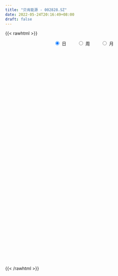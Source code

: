 ```yaml
---
title: "贝肯能源 - 002828.SZ"
date: 2022-05-24T20:16:49+08:00
draft: false
---
```

{{< rawhtml >}}
    <div style="text-align: center">
        <label style="padding: 1rem;"><input style="margin-right: .5rem" type="radio" name="period" value="D" checked onclick="period_change(this)">日</label>
        <label style="padding: 1rem;"><input style="margin-right: .5rem" type="radio" name="period" value="W" onclick="period_change(this)">周</label>
        <label style="padding: 1rem;"><input style="margin-right: .5rem" type="radio" name="period" value="M" onclick="period_change(this)">月</label>
    </div>
    <div id="chart" style="height: 700px;"></div> 
    <script type="text/javascript">
        const D_v = [77208.5,44620.0,47900.0,127773.5,82280.08,67339.69,41289.1,40000.1,39038.91,42446.42,37876.0,29787.5,33738.6,62682.6,96816.5,66679.4,43406.7,30609.0,28952.7,80840.0,47499.5,103238.82,70959.5,110080.4,65746.5,61891.99,98630.44,158307.27,76163.97,51883.1,55249.89,48270.1,43241.8,35216.8,33583.72,68437.0,50685.52,49158.12,47058.03,39400.5,28845.36,40152.63,37374.5,33348.2,34259.2,26414.7,27992.6,43302.3,26550.0,26022.2,28992.4,43720.17,27854.23,27481.0,20314.65,17661.25,25189.13,23639.0,40375.93,22518.2,21324.3,19730.7,21936.5,18767.75,19905.3,27001.3,31462.1,29744.1,28948.9,28054.8,21111.2,48882.4,43300.3,50155.9,49647.5,40847.5,65661.29,58058.5,52936.7,43885.4,61311.38,73715.5,77564.7,61061.2,180995.04,125185.42,77166.5,220353.15,165672.67,152051.1,111872.76,108019.74,108242.09,118885.58,120894.1,175854.61,164281.17,135552.9,238432.56,137985.19,149977.02,154565.78,67541.7,87347.4,149169.3,233758.37,144320.8,115379.4,94237.82,115742.5,81585.1,79804.14,139723.5,77278.5,69372.7,87635.29,43284.95,51569.8,61080.28,48746.5,52843.4,49779.72,44003.7,49268.8,48509.6,49131.7,55556.14,44434.67,41293.7,34845.8,40472.07,50644.0,32993.87,23366.4,35384.8,32153.72,40126.7,28276.07,31593.52,47115.0,31159.58,35272.58,36380.71,28952.0,30387.77,36127.73,37047.93,56232.68,63366.26,56028.3,62555.82,120670.05,92396.44,95718.69,57309.1,45052.51,41420.51,173898.88,84757.27,84666.1,55885.55,82371.98,90741.1,66985.3,48815.52,63942.7,52576.5,68948.43,64020.81,50598.1,46914.7,58554.55,35988.16,20827.0,45176.5,31687.5,35764.1,31872.4,19198.1,273612.93,506762.29,545074.65,453703.84,464231.22,379939.46,302297.61,365767.67,229821.16,259159.89,375461.92,241726.87,486235.85,650350.15,505821.27,416280.75,422495.15,656263.25,413185.17,325787.3,392992.57,265808.78,261905.31,218249.12,180627.82,209843.9,168520.42,206205.6,213089.86,163851.4,274846.48,168094.96,141817.12,136718.73,102518.13,86282.1,87534.87,82182.27,73003.13,103626.25,105002.4,67168.0,61864.9,80049.03,109588.45,67789.5,123121.03,57114.45,89687.26,65549.1,75694.7,68796.4,92882.0,82050.1,77780.1,59201.4,70536.4,66124.91,93721.02,98070.62,81295.4,81721.73,66083.2,186477.0,102091.23,114336.57,262321.27,109009.12,88989.7,80758.7,75792.5]
const D_histogram = [0.0,-0.0006381766,0.0015366784,0.0224603093,0.0343441898,0.0183160365,0.0096700422,-0.0002548547,-0.0060251548,-0.0107705977,-0.0190420769,-0.023341303,-0.0286757583,-0.0140328229,0.0022553039,0.0073113975,-0.0012977184,-0.0059688862,-0.0117232642,0.0011894601,0.0016697536,0.0127081441,0.0069417153,0.0156517785,0.0132873164,-0.0022554912,0.0064471599,0.030507288,0.0356122387,0.0335547965,0.0340147523,0.0251785045,0.0071178674,-0.0075614141,-0.0262970885,-0.0256264731,-0.0197380072,-0.0134529322,-0.0039378544,-0.0133097469,-0.0122999951,-0.0092753648,-0.0070397934,-0.0117817023,-0.0174306461,-0.0258649533,-0.0355439806,-0.0454147717,-0.0503175677,-0.0479057641,-0.0498610279,-0.0664626996,-0.0784591542,-0.0976104526,-0.0983218461,-0.0929576663,-0.0742821153,-0.05828378,-0.0293530512,-0.0161024259,0.0007021813,0.0156609466,0.0324719761,0.0431069304,0.0492150892,0.0456718028,0.0470098302,0.0320847848,0.0344790471,0.0251884376,0.0160235395,0.0316320653,0.0452851801,0.0600846314,0.0676698844,0.0752869661,0.084267633,0.0889728878,0.0790617732,0.0769213533,0.0706538664,0.0772833707,0.0806237824,0.0821819633,0.1008612074,0.0914101006,0.0818453045,0.0718859339,0.074162852,0.0633991943,0.0570070617,0.0548364251,0.032964363,-0.0014610868,-0.040032258,-0.0101656039,-0.0219088996,-0.0163091332,0.0196880271,0.0223898269,0.0270044352,-0.021092337,-0.0613675969,-0.0868311999,-0.0453188492,-0.0085724881,0.0092399904,0.0180593187,-0.0098940486,-0.0058010793,-0.0175613172,-0.0481741708,-0.1220740889,-0.1666228287,-0.1843161432,-0.1997838067,-0.1985504011,-0.1890139161,-0.1832768121,-0.1657642241,-0.1452402791,-0.1210210346,-0.0954794293,-0.0689539568,-0.0392161047,-0.0178687941,0.0099046856,0.0178912749,0.031523499,0.0408878826,0.0514604145,0.0576514358,0.0561730317,0.0504752276,0.0384873707,0.0352230894,0.0470900643,0.0479281275,0.0487202549,0.0461401395,0.039561929,0.0383905806,0.0405820528,0.0402066639,0.0387886323,0.0424466106,0.0407013356,0.0502461924,0.0598708403,0.0644372656,0.0775724059,0.084363879,0.0866309617,0.0646861215,0.0592011478,0.0520601432,0.0422223285,0.0457917492,0.0389659594,0.04503896,0.0447357768,0.0524754129,0.0513290961,0.0426418089,0.0283098467,0.0251665791,0.0195709343,-0.010287445,-0.0110067288,-0.0221173482,-0.0193247327,-0.047487139,-0.0602818155,-0.0715706569,-0.106687832,-0.1150891299,-0.1290170712,-0.1185814051,-0.0548612873,0.0441466317,0.1657250727,0.183656481,0.1978066632,0.2032888159,0.194929176,0.1198136377,0.0952279495,0.041482037,0.0200452124,0.0301479911,0.0090049099,0.0542428531,0.1028541666,0.0895321751,0.0327804737,0.0550927914,0.1320474549,0.0927733784,0.0507816424,0.0391663667,-0.0218129853,-0.0619850049,-0.12132977,-0.1918568615,-0.2805746305,-0.3103097282,-0.2995332555,-0.275372495,-0.2472906993,-0.1851127349,-0.158646529,-0.1472932799,-0.1214212719,-0.1073121727,-0.1010708731,-0.0992195993,-0.0916945178,-0.08845681,-0.0572419813,-0.0610516332,-0.0622243815,-0.0711137199,-0.0548554658,-0.0331350952,-0.0205414516,-0.0398086905,-0.0453979523,-0.0273395909,-0.0259761728,-0.0497671519,-0.0515877598,-0.0936697606,-0.1343166099,-0.140356369,-0.1464047421,-0.1154316942,-0.0785693189,-0.053170648,-0.017660336,0.0038593765,0.0218549234,0.0800444349,0.1002053129,0.1073706817,0.1555481547,0.1716679609,0.1702874095,0.1620894608,0.1560605813,0.1232718104]
const D_fast = [0.0,-0.0007977208,0.0017613039,0.0283000121,0.04876994,0.0373207959,0.0310923121,0.0211037016,0.0138271127,0.0063890204,-0.0066429781,-0.0167775298,-0.0292809247,-0.0181461951,-0.0012942423,0.0055897007,-0.0033438449,-0.0095072342,-0.0181924283,-0.004982339,-0.004084607,0.0101308195,0.0060998196,0.0187228274,0.0196801944,0.003573514,0.013887955,0.0455749051,0.0595829155,0.0659141725,0.0748778163,0.0723361946,0.0560550244,0.0394853893,0.0141754429,0.0084394399,0.0093934041,0.0123152461,0.0208458602,0.008146531,0.0060812841,0.0067870731,0.0072626962,-0.0004246383,-0.0104312436,-0.0253317891,-0.0438968115,-0.0651212956,-0.0826034835,-0.0921681209,-0.1065886417,-0.1398059883,-0.1714172315,-0.214971143,-0.240262998,-0.2581382349,-0.2580332126,-0.2566058224,-0.2350133563,-0.2257883375,-0.208808185,-0.1899341831,-0.1650051595,-0.1435934726,-0.1251815416,-0.1173068772,-0.1042163922,-0.1111202414,-0.1001062174,-0.1030997175,-0.1082587307,-0.0847421886,-0.0597677788,-0.0299471697,-0.0054444455,0.0209943777,0.0510419528,0.0779904296,0.0878447583,0.1049346767,0.1163306564,0.1422810034,0.1657773606,0.1878810325,0.2317755784,0.2451769967,0.2560735267,0.2640856397,0.2849032707,0.2899894116,0.2978490444,0.309387514,0.2957565428,0.2609658212,0.2123865856,0.2397118387,0.2224913181,0.2240138012,0.2649329682,0.2732322248,0.2845979418,0.2312280854,0.1756109263,0.1284395233,0.1586221617,0.1932254008,0.2133478769,0.2266820349,0.1962551554,0.1988978549,0.1827472877,0.1400908914,0.0356724511,-0.0505319959,-0.1143043462,-0.1797179614,-0.2281221561,-0.2658391501,-0.3059212492,-0.3298497171,-0.3456358419,-0.351671856,-0.350000108,-0.3407131248,-0.3207792989,-0.3038991868,-0.2736495357,-0.2611901277,-0.2396770288,-0.2200906746,-0.196653039,-0.1760491588,-0.163484305,-0.1565633021,-0.1589293164,-0.1533878253,-0.1297483343,-0.1169282393,-0.1039560482,-0.0950011286,-0.0916888569,-0.0832625601,-0.0709255748,-0.0612492977,-0.0529701712,-0.0387005402,-0.0302704813,-0.0081640764,0.0164282816,0.0371040232,0.069632265,0.0975147078,0.121439531,0.1156662212,0.1249815343,0.1308555656,0.131573333,0.1465906911,0.1495063911,0.1668391317,0.1777198927,0.198578382,0.2102643393,0.2122375042,0.2049830038,0.2081313809,0.2074284697,0.1749982291,0.1715272631,0.1548873066,0.152848739,0.1128145479,0.0849494176,0.0557679119,-0.0060212212,-0.0431948016,-0.0893770107,-0.1085866958,-0.0585818998,0.0514626771,0.2144723863,0.2783179148,0.3419197628,0.3982241194,0.4385967735,0.3934346447,0.3926559438,0.3492805406,0.3328550192,0.3504947956,0.3316029418,0.3904015984,0.4647264535,0.4737875058,0.4252309228,0.4613164384,0.5712829655,0.5552022336,0.5259059083,0.5240822242,0.4576496259,0.4019813551,0.3123041474,0.1938128406,0.034951414,-0.0723611158,-0.136467957,-0.1811503202,-0.2148911994,-0.1989914187,-0.212186845,-0.2376569159,-0.2421402259,-0.2548591699,-0.2738855885,-0.2968392146,-0.3122377625,-0.3311142571,-0.3142099238,-0.333282484,-0.3500113277,-0.3766790961,-0.3741347084,-0.3606981117,-0.3532398309,-0.3824592425,-0.3993979924,-0.3881745287,-0.3933051537,-0.4295379209,-0.4442554687,-0.5097549096,-0.5839809114,-0.6251097628,-0.6677593214,-0.665644197,-0.6484241515,-0.6363181425,-0.6052229145,-0.5827383579,-0.5592790802,-0.48107846,-0.4358662537,-0.4018582145,-0.3147937028,-0.2557569064,-0.2145656054,-0.1822411889,-0.1492549231,-0.1512257414]
const D_slow = [0.0,-0.0001595442,0.0002246254,0.0058397028,0.0144257502,0.0190047594,0.0214222699,0.0213585562,0.0198522675,0.0171596181,0.0123990989,0.0065637731,-0.0006051664,-0.0041133722,-0.0035495462,-0.0017216968,-0.0020461264,-0.003538348,-0.006469164,-0.006171799,-0.0057543606,-0.0025773246,-0.0008418958,0.0030710489,0.006392878,0.0058290052,0.0074407951,0.0150676171,0.0239706768,0.0323593759,0.040863064,0.0471576901,0.048937157,0.0470468035,0.0404725313,0.0340659131,0.0291314113,0.0257681782,0.0247837146,0.0214562779,0.0183812791,0.0160624379,0.0143024896,0.011357064,0.0069994025,0.0005331642,-0.008352831,-0.0197065239,-0.0322859158,-0.0442623568,-0.0567276138,-0.0733432887,-0.0929580773,-0.1173606904,-0.1419411519,-0.1651805685,-0.1837510973,-0.1983220424,-0.2056603051,-0.2096859116,-0.2095103663,-0.2055951296,-0.1974771356,-0.186700403,-0.1743966307,-0.16297868,-0.1512262225,-0.1432050263,-0.1345852645,-0.1282881551,-0.1242822702,-0.1163742539,-0.1050529589,-0.090031801,-0.0731143299,-0.0542925884,-0.0332256802,-0.0109824582,0.0087829851,0.0280133234,0.04567679,0.0649976327,0.0851535783,0.1056990691,0.130914371,0.1537668961,0.1742282222,0.1921997057,0.2107404187,0.2265902173,0.2408419827,0.254551089,0.2627921797,0.262426908,0.2524188436,0.2498774426,0.2444002177,0.2403229344,0.2452449412,0.2508423979,0.2575935067,0.2523204224,0.2369785232,0.2152707232,0.2039410109,0.2017978889,0.2041078865,0.2086227162,0.206149204,0.2046989342,0.2003086049,0.1882650622,0.15774654,0.1160908328,0.070011797,0.0200658453,-0.0295717549,-0.076825234,-0.122644437,-0.164085493,-0.2003955628,-0.2306508214,-0.2545206788,-0.271759168,-0.2815631941,-0.2860303927,-0.2835542213,-0.2790814026,-0.2712005278,-0.2609785572,-0.2481134535,-0.2337005946,-0.2196573367,-0.2070385298,-0.1974166871,-0.1886109147,-0.1768383987,-0.1648563668,-0.1526763031,-0.1411412682,-0.1312507859,-0.1216531408,-0.1115076276,-0.1014559616,-0.0917588035,-0.0811471509,-0.070971817,-0.0584102689,-0.0434425588,-0.0273332424,-0.0079401409,0.0131508288,0.0348085693,0.0509800997,0.0657803866,0.0787954224,0.0893510045,0.1007989418,0.1105404317,0.1218001717,0.1329841159,0.1461029691,0.1589352431,0.1695956954,0.176673157,0.1829648018,0.1878575354,0.1852856741,0.1825339919,0.1770046549,0.1721734717,0.1603016869,0.1452312331,0.1273385688,0.1006666108,0.0718943284,0.0396400605,0.0099947093,-0.0037206125,0.0073160454,0.0487473136,0.0946614338,0.1441130996,0.1949353036,0.2436675976,0.273621007,0.2974279944,0.3077985036,0.3128098067,0.3203468045,0.322598032,0.3361587452,0.3618722869,0.3842553307,0.3924504491,0.4062236469,0.4392355107,0.4624288553,0.4751242659,0.4849158575,0.4794626112,0.46396636,0.4336339175,0.3856697021,0.3155260445,0.2379486124,0.1630652985,0.0942221748,0.0323995,-0.0138786838,-0.053540316,-0.090363636,-0.120718954,-0.1475469972,-0.1728147154,-0.1976196153,-0.2205432447,-0.2426574472,-0.2569679425,-0.2722308508,-0.2877869462,-0.3055653762,-0.3192792426,-0.3275630164,-0.3326983793,-0.342650552,-0.35400004,-0.3608349378,-0.367328981,-0.3797707689,-0.3926677089,-0.416085149,-0.4496643015,-0.4847533938,-0.5213545793,-0.5502125028,-0.5698548326,-0.5831474945,-0.5875625785,-0.5865977344,-0.5811340036,-0.5611228949,-0.5360715666,-0.5092288962,-0.4703418575,-0.4274248673,-0.3848530149,-0.3443306497,-0.3053155044,-0.2744975518]
const D_data = [['2021-05-13', 8.4117, 8.3323, 8.3223, 8.7394],['2021-05-14', 8.2727, 8.3223, 8.2528, 8.4217],['2021-05-17', 8.4018, 8.3621, 8.3223, 8.5508],['2021-05-18', 8.3621, 8.6699, 8.3621, 8.8388],['2021-05-19', 8.521, 8.6699, 8.4912, 8.6898],['2021-05-20', 8.5508, 8.3323, 8.2925, 8.5607],['2021-05-21', 8.3422, 8.372, 8.2727, 8.4316],['2021-05-24', 8.4316, 8.3124, 8.2528, 8.5706],['2021-05-25', 8.4514, 8.3223, 8.2925, 8.4912],['2021-05-26', 8.2727, 8.3025, 8.1932, 8.372],['2021-05-27', 8.2429, 8.2131, 8.2032, 8.3025],['2021-05-28', 8.2925, 8.2131, 8.2131, 8.3124],['2021-05-31', 8.1734, 8.1535, 8.0343, 8.1833],['2021-06-01', 8.1436, 8.4117, 8.1138, 8.4316],['2021-06-02', 8.511, 8.511, 8.2528, 8.5706],['2021-06-03', 8.6004, 8.4316, 8.3819, 8.6103],['2021-06-04', 8.3223, 8.2528, 8.2032, 8.3621],['2021-06-07', 8.3124, 8.2628, 8.223, 8.4117],['2021-06-08', 8.233, 8.2131, 8.1734, 8.2628],['2021-06-09', 8.3323, 8.4614, 8.2628, 8.6203],['2021-06-10', 8.3621, 8.3422, 8.3223, 8.4117],['2021-06-11', 8.3919, 8.511, 8.3124, 8.6898],['2021-06-15', 8.5607, 8.3223, 8.2925, 8.7295],['2021-06-16', 8.4614, 8.521, 8.4514, 8.6898],['2021-06-17', 8.3919, 8.4117, 8.3025, 8.5309],['2021-06-18', 8.2925, 8.2032, 8.0542, 8.2925],['2021-06-21', 8.223, 8.4912, 8.223, 8.7097],['2021-06-22', 8.6898, 8.7891, 8.6401, 8.9977],['2021-06-23', 8.7295, 8.66, 8.6103, 8.8288],['2021-06-24', 8.6699, 8.6103, 8.5408, 8.7494],['2021-06-25', 8.6302, 8.6699, 8.5905, 8.7792],['2021-06-28', 8.7692, 8.5607, 8.521, 8.799],['2021-06-29', 8.4812, 8.3919, 8.372, 8.5309],['2021-06-30', 8.4415, 8.3521, 8.3025, 8.4812],['2021-07-01', 8.3124, 8.2032, 8.1833, 8.3919],['2021-07-02', 8.3323, 8.3819, 8.3323, 8.6004],['2021-07-05', 8.1932, 8.4514, 8.1535, 8.4514],['2021-07-06', 8.48, 8.48, 8.38, 8.6],['2021-07-07', 8.38, 8.56, 8.25, 8.57],['2021-07-08', 8.48, 8.32, 8.31, 8.5],['2021-07-09', 8.31, 8.42, 8.26, 8.45],['2021-07-12', 8.48, 8.45, 8.33, 8.56],['2021-07-13', 8.4, 8.45, 8.33, 8.49],['2021-07-14', 8.48, 8.35, 8.33, 8.52],['2021-07-15', 8.3, 8.3, 8.2, 8.32],['2021-07-16', 8.3, 8.21, 8.2, 8.31],['2021-07-19', 8.23, 8.12, 8.08, 8.24],['2021-07-20', 8.0, 8.03, 7.86, 8.06],['2021-07-21', 8.04, 8.01, 7.96, 8.09],['2021-07-22', 8.1, 8.05, 8.02, 8.15],['2021-07-23', 8.08, 7.95, 7.93, 8.09],['2021-07-26', 7.92, 7.66, 7.64, 7.92],['2021-07-27', 7.75, 7.57, 7.54, 7.77],['2021-07-28', 7.57, 7.31, 7.21, 7.64],['2021-07-29', 7.37, 7.39, 7.33, 7.41],['2021-07-30', 7.45, 7.38, 7.3, 7.45],['2021-08-02', 7.35, 7.52, 7.22, 7.54],['2021-08-03', 7.5, 7.5, 7.46, 7.56],['2021-08-04', 7.46, 7.72, 7.46, 7.78],['2021-08-05', 7.68, 7.59, 7.56, 7.7],['2021-08-06', 7.57, 7.68, 7.53, 7.75],['2021-08-09', 7.69, 7.72, 7.61, 7.79],['2021-08-10', 7.7, 7.82, 7.68, 7.84],['2021-08-11', 7.82, 7.82, 7.75, 7.86],['2021-08-12', 7.81, 7.82, 7.76, 7.86],['2021-08-13', 7.78, 7.72, 7.69, 7.82],['2021-08-16', 7.8, 7.79, 7.77, 7.91],['2021-08-17', 7.84, 7.56, 7.53, 7.86],['2021-08-18', 7.5, 7.75, 7.5, 7.78],['2021-08-19', 7.69, 7.59, 7.54, 7.72],['2021-08-20', 7.58, 7.54, 7.42, 7.58],['2021-08-23', 7.52, 7.87, 7.52, 7.89],['2021-08-24', 7.89, 7.94, 7.86, 8.07],['2021-08-25', 7.98, 8.06, 7.88, 8.15],['2021-08-26', 8.02, 8.07, 8.01, 8.21],['2021-08-27', 8.02, 8.16, 8.02, 8.23],['2021-08-30', 8.22, 8.28, 8.15, 8.42],['2021-08-31', 8.25, 8.33, 8.12, 8.38],['2021-09-01', 8.33, 8.2, 8.14, 8.47],['2021-09-02', 8.2, 8.33, 8.1, 8.36],['2021-09-03', 8.39, 8.32, 8.25, 8.47],['2021-09-06', 8.32, 8.55, 8.32, 8.57],['2021-09-07', 8.56, 8.61, 8.46, 8.69],['2021-09-08', 8.62, 8.68, 8.53, 8.75],['2021-09-09', 8.78, 9.04, 8.77, 9.25],['2021-09-10', 8.92, 8.81, 8.7, 9.15],['2021-09-13', 8.82, 8.85, 8.72, 8.95],['2021-09-14', 8.95, 8.88, 8.77, 9.52],['2021-09-15', 8.69, 9.1, 8.69, 9.25],['2021-09-16', 9.35, 9.0, 8.98, 9.4],['2021-09-17', 8.92, 9.09, 8.8, 9.3],['2021-09-22', 8.88, 9.2, 8.76, 9.23],['2021-09-23', 9.21, 8.96, 8.83, 9.29],['2021-09-24', 9.09, 8.7, 8.66, 9.3],['2021-09-27', 8.85, 8.47, 8.28, 9.1],['2021-09-28', 8.55, 9.32, 8.55, 9.32],['2021-09-29', 9.14, 8.87, 8.65, 9.22],['2021-09-30', 8.92, 9.09, 8.7, 9.2],['2021-10-08', 9.46, 9.62, 9.25, 9.84],['2021-10-11', 9.63, 9.36, 9.11, 9.63],['2021-10-12', 9.24, 9.46, 9.17, 9.89],['2021-10-13', 9.26, 8.72, 8.57, 9.3],['2021-10-14', 8.66, 8.58, 8.37, 8.71],['2021-10-15', 8.7, 8.56, 8.39, 8.78],['2021-10-18', 8.6, 9.42, 8.5, 9.42],['2021-10-19', 9.4, 9.58, 9.31, 9.78],['2021-10-20', 9.58, 9.52, 9.41, 9.87],['2021-10-21', 9.83, 9.52, 9.45, 9.98],['2021-10-22', 9.38, 9.04, 9.04, 9.5],['2021-10-25', 9.14, 9.4, 9.1, 9.83],['2021-10-26', 9.5, 9.2, 9.17, 9.52],['2021-10-27', 9.2, 8.85, 8.76, 9.24],['2021-10-28', 8.88, 7.98, 7.97, 8.88],['2021-10-29', 7.9, 7.93, 7.73, 8.06],['2021-11-01', 7.88, 7.97, 7.73, 8.05],['2021-11-02', 7.99, 7.76, 7.65, 8.24],['2021-11-03', 7.73, 7.77, 7.63, 7.83],['2021-11-04', 7.68, 7.74, 7.6, 7.78],['2021-11-05', 7.74, 7.57, 7.53, 7.74],['2021-11-08', 7.61, 7.62, 7.53, 7.71],['2021-11-09', 7.61, 7.61, 7.52, 7.62],['2021-11-10', 7.65, 7.64, 7.53, 7.71],['2021-11-11', 7.56, 7.67, 7.54, 7.7],['2021-11-12', 7.68, 7.72, 7.6, 7.73],['2021-11-15', 7.72, 7.83, 7.67, 7.84],['2021-11-16', 7.8, 7.8, 7.75, 7.91],['2021-11-17', 7.81, 7.97, 7.77, 7.99],['2021-11-18', 7.88, 7.79, 7.77, 7.98],['2021-11-19', 7.77, 7.9, 7.73, 7.96],['2021-11-22', 7.83, 7.9, 7.8, 7.95],['2021-11-23', 7.89, 7.97, 7.83, 8.03],['2021-11-24', 8.01, 7.97, 7.92, 8.15],['2021-11-25', 7.93, 7.9, 7.87, 7.96],['2021-11-26', 7.87, 7.84, 7.82, 7.88],['2021-11-29', 7.63, 7.72, 7.61, 7.76],['2021-11-30', 7.74, 7.79, 7.71, 7.89],['2021-12-01', 7.79, 8.01, 7.72, 8.01],['2021-12-02', 7.98, 7.92, 7.88, 8.0],['2021-12-03', 7.93, 7.94, 7.89, 8.02],['2021-12-06', 7.94, 7.91, 7.86, 8.07],['2021-12-07', 7.92, 7.85, 7.76, 7.97],['2021-12-08', 7.9, 7.91, 7.85, 7.97],['2021-12-09', 7.89, 7.97, 7.87, 7.99],['2021-12-10', 7.97, 7.96, 7.86, 7.99],['2021-12-13', 8.02, 7.96, 7.92, 8.02],['2021-12-14', 7.94, 8.05, 7.89, 8.05],['2021-12-15', 8.09, 8.01, 8.01, 8.1],['2021-12-16', 8.03, 8.2, 8.03, 8.23],['2021-12-17', 8.22, 8.29, 8.16, 8.37],['2021-12-20', 8.26, 8.31, 8.18, 8.42],['2021-12-21', 8.25, 8.52, 8.25, 8.55],['2021-12-22', 8.45, 8.56, 8.45, 9.11],['2021-12-23', 8.56, 8.6, 8.46, 8.82],['2021-12-24', 8.55, 8.31, 8.31, 8.76],['2021-12-27', 8.37, 8.5, 8.34, 8.58],['2021-12-28', 8.5, 8.5, 8.35, 8.6],['2021-12-29', 8.51, 8.47, 8.36, 8.55],['2021-12-30', 8.8, 8.67, 8.53, 9.12],['2021-12-31', 8.61, 8.58, 8.5, 8.68],['2022-01-04', 8.56, 8.79, 8.51, 8.91],['2022-01-05', 8.84, 8.78, 8.64, 8.87],['2022-01-06', 8.71, 8.96, 8.71, 9.28],['2022-01-07', 9.0, 8.93, 8.85, 9.24],['2022-01-10', 8.77, 8.87, 8.58, 9.03],['2022-01-11', 8.87, 8.79, 8.75, 9.0],['2022-01-12', 8.95, 8.93, 8.9, 9.15],['2022-01-13', 8.96, 8.92, 8.9, 9.13],['2022-01-14', 8.88, 8.55, 8.55, 8.94],['2022-01-17', 8.6, 8.85, 8.6, 8.97],['2022-01-18', 8.87, 8.7, 8.62, 8.94],['2022-01-19', 8.82, 8.86, 8.74, 8.91],['2022-01-20', 8.76, 8.4, 8.38, 8.81],['2022-01-21', 8.39, 8.46, 8.32, 8.53],['2022-01-24', 8.46, 8.38, 8.22, 8.46],['2022-01-25', 8.3, 7.9, 7.88, 8.37],['2022-01-26', 7.94, 8.04, 7.9, 8.07],['2022-01-27', 8.04, 7.82, 7.79, 8.05],['2022-01-28', 7.83, 8.02, 7.83, 8.12],['2022-02-07', 8.82, 8.82, 8.82, 8.82],['2022-02-08', 9.5, 9.7, 8.76, 9.7],['2022-02-09', 9.42, 10.67, 9.28, 10.67],['2022-02-10', 10.64, 9.9, 9.77, 11.36],['2022-02-11', 9.88, 10.11, 9.74, 10.39],['2022-02-14', 10.8, 10.24, 10.11, 11.12],['2022-02-15', 10.1, 10.25, 9.7, 10.48],['2022-02-16', 9.5, 9.35, 9.26, 9.7],['2022-02-17', 9.34, 9.84, 9.15, 9.98],['2022-02-18', 9.39, 9.36, 9.18, 9.43],['2022-02-21', 9.3, 9.63, 9.21, 9.71],['2022-02-22', 10.23, 10.06, 9.81, 10.59],['2022-02-23', 9.9, 9.7, 9.68, 10.07],['2022-02-24', 9.9, 10.67, 9.8, 10.67],['2022-02-25', 10.2, 11.08, 9.99, 11.71],['2022-02-28', 10.91, 10.53, 10.49, 11.8],['2022-03-01', 9.48, 9.9, 9.48, 9.95],['2022-03-02', 10.4, 10.89, 10.11, 10.89],['2022-03-03', 11.39, 11.98, 11.26, 11.98],['2022-03-04', 11.35, 10.78, 10.78, 11.52],['2022-03-07', 11.02, 10.65, 10.4, 11.3],['2022-03-08', 10.3, 10.99, 9.8, 11.12],['2022-03-09', 10.52, 10.25, 10.12, 10.85],['2022-03-10', 9.81, 10.27, 9.8, 10.66],['2022-03-11', 9.9, 9.75, 9.58, 10.09],['2022-03-14', 9.51, 9.19, 9.15, 9.71],['2022-03-15', 8.97, 8.39, 8.38, 8.97],['2022-03-16', 8.48, 8.61, 8.23, 8.71],['2022-03-17', 8.55, 8.85, 8.51, 8.91],['2022-03-18', 8.89, 8.9, 8.78, 9.08],['2022-03-21', 8.78, 8.89, 8.76, 9.01],['2022-03-22', 9.08, 9.39, 9.08, 9.5],['2022-03-23', 9.11, 9.04, 9.01, 9.25],['2022-03-24', 9.2, 8.82, 8.8, 9.29],['2022-03-25', 8.64, 8.98, 8.64, 9.07],['2022-03-28', 8.8, 8.83, 8.66, 9.04],['2022-03-29', 8.82, 8.68, 8.57, 8.83],['2022-03-30', 8.68, 8.54, 8.41, 8.68],['2022-03-31', 8.47, 8.53, 8.46, 8.62],['2022-04-01', 8.51, 8.4, 8.33, 8.53],['2022-04-06', 8.4, 8.75, 8.35, 8.77],['2022-04-07', 8.6, 8.3, 8.3, 8.6],['2022-04-08', 8.28, 8.23, 8.07, 8.35],['2022-04-11', 8.23, 8.01, 7.92, 8.3],['2022-04-12', 7.99, 8.25, 7.87, 8.31],['2022-04-13', 8.38, 8.34, 8.24, 8.58],['2022-04-14', 8.34, 8.25, 8.18, 8.38],['2022-04-15', 7.99, 7.76, 7.71, 8.14],['2022-04-18', 7.72, 7.78, 7.53, 7.88],['2022-04-19', 7.78, 8.03, 7.68, 8.09],['2022-04-20', 7.85, 7.8, 7.75, 7.97],['2022-04-21', 7.74, 7.34, 7.31, 7.85],['2022-04-22', 7.3, 7.45, 7.13, 7.58],['2022-04-25', 7.3, 6.71, 6.71, 7.3],['2022-04-26', 6.63, 6.35, 6.28, 6.78],['2022-04-27', 6.34, 6.48, 6.12, 6.49],['2022-04-28', 6.4, 6.26, 6.18, 6.47],['2022-04-29', 6.27, 6.61, 6.27, 6.67],['2022-05-05', 6.65, 6.71, 6.49, 6.82],['2022-05-06', 6.57, 6.6, 6.45, 6.83],['2022-05-09', 6.48, 6.78, 6.48, 6.82],['2022-05-10', 6.62, 6.67, 6.46, 6.7],['2022-05-11', 6.67, 6.66, 6.65, 6.87],['2022-05-12', 6.66, 7.33, 6.61, 7.33],['2022-05-13', 7.31, 7.06, 7.02, 7.32],['2022-05-16', 7.15, 6.98, 6.91, 7.17],['2022-05-17', 7.11, 7.68, 7.1, 7.68],['2022-05-18', 7.0, 7.52, 6.94, 7.65],['2022-05-19', 7.3, 7.42, 7.21, 7.45],['2022-05-20', 7.43, 7.39, 7.29, 7.54],['2022-05-23', 7.39, 7.46, 7.32, 7.49],['2022-05-24', 7.48, 7.09, 7.08, 7.5]]
const W_v = [74296.23,56251.08,125657.81,87182.99,53733.3,47021.26,115124.79,124517.76,70980.18,100605.81,84119.19,82200.48,83666.7,86461.48,108507.73,147482.69,322633.95,174154.13,92494.46,68167.07,96639.77,54141.1,85390.69,108568.9,134370.58,158870.6,179419.82,120251.82,70694.2,62676.91,19341.49,12518.0,48986.07,52089.18,145453.45,138024.21,161633.24,93328.4,223331.47,136591.19,65706.5,32911.75,263616.55,269507.48,394354.37,1424993.3900000001,909875.29,570670.16,412585.99,871239.15,799015.2,517727.9,272438.86,316315.98,761175.34,777524.6800000001,588815.79,377275.89,315975.93,279065.94,374047.11,348358.99,343697.43,561710.3099999999,273950.65,249258.28,235268.43,306778.88,271853.06,403716.49,202583.12,276868.87,224750.08,109242.2,164439.14,63149.96,188224.48,103473.92,108682.74,97095.82,118688.96,226549.92,304808.3,418208.53,324542.98,468707.6800000001,218669.52,252162.38,343879.46,282893.52,881886.9400000001,168017.96,264365.48,459305.62,265520.17,401028.59,817875.4300000001,1271541.5600000001,658720.34,829304.3600000001,403962.7,345627.87,236416.86,262995.1,203731.99,188607.3,158407.87,241453.34,256622.89,297232.47,267786.3,1242045.27,503905.13,51056.62,321883.23,371039.9500000001,208925.57,218886.94,160350.41,163620.74,170188.42,124248.91,160799.93,139096.69,246011.0,175458.56,338919.75,1145710.29,360570.02,245536.41,301169.23,325520.62,341936.11,346381.91,301264.49,323161.52,209134.59,246490.78,505136.7,509652.9,297644.19,350381.09,195057.68,134058.84,183006.75,354645.89,100512.9,164164.17,256111.83,116110.02,51060.26,159026.28,461839.91,278462.53,824777.62,540984.48,499301.88,261409.1,253256.81,181151.13,194232.34,201847.6,177592.16,105820.63,69146.66,25101.86,126898.26,76253.19,144271.5,107033.02,235842.21,207075.12,445361.55,236620.78,224821.43,164931.14,175263.53,99778.9,280091.49,144927.28,107299.21,92468.5,100649.3,64610.14,58242.6,270872.27,555902.3200000001,449510.16,173399.1,138290.85,1641482.1699999999,609405.96,525747.12,351395.06,196804.69,72015.8,362239.2,366582.37,189148.93,303323.8,291140.02,308678.39,440234.67,228749.42,215147.53,171549.23,152859.5,137031.3,133046.56,107341.55,139321.1,232833.6,281853.27,518521.86,727116.1800000001,335147.41,596582.78,238432.56,597417.09,736865.6899999999,494133.74,312943.02,244642.12,238925.81,182322.14,167534.81,178879.87,223162.37,427369.3,402438.27,313664.73,301268.45,256076.32,165327.5,1798351.8100000001,1742057.1199999999,2012934.6800000002,2414045.5899999999,1464743.0800000001,978287.6,885328.6899999999,431520.5,275796.65,442412.91,356841.91,382450.0,159845.93,513647.95,676747.8899999999,156551.2]
const W_histogram = [0.0,-0.1000278063,-0.0083140271,-0.0442906567,-0.1020526067,-0.0966523587,-0.0520962108,0.0364831332,0.073644975,0.1102931291,0.1249568621,0.1350878577,0.1746283038,0.1242258221,0.1786755934,0.1907753916,0.2995596038,0.1334187274,-0.06975868,-0.1805322286,-0.3242562387,-0.3880537951,-0.3614819558,-0.3362158408,-0.2395039799,-0.1760850847,-0.0941711811,-0.090425987,-0.1393415533,-0.2117705315,-0.2387534727,-0.2198491859,-0.1711993988,-0.1064359548,-0.0339912975,0.0233698221,0.0722626831,0.1042876933,0.1595042204,0.1108843552,0.0995120446,0.1000871497,0.1630500036,0.3125683794,0.7306453365,0.7352676941,0.690541683,0.5441991595,0.3706801983,0.3626393807,0.2046771705,0.1028491384,-0.0201223818,-0.1015886983,-0.0585092712,-0.0203552871,-0.0173322047,-0.0728043853,-0.1637426237,-0.2460769731,-0.2592123791,-0.2471283294,-0.1936080507,-0.2211608098,-0.4223245346,-0.4794634737,-0.4478838371,-0.4001903304,-0.325184336,-0.3365460212,-0.3210661044,-0.283207,-0.2188628261,-0.200347163,-0.2098127046,-0.198859582,-0.1545396893,-0.1295231722,-0.1176154529,-0.1581612527,-0.1162619312,-0.0465659469,0.0426528651,0.0954465877,0.188252614,0.263854748,0.2551542628,0.3182334622,0.2912658426,0.313913982,0.2779955401,0.1997256882,0.0822659629,0.0533944829,-0.0207255055,0.1182876013,0.153287972,0.2105493139,0.2519506145,0.2367919337,0.1922640513,0.1202219736,0.0816685389,0.0539806023,-0.023508693,-0.1218043953,-0.1678816508,-0.1614239059,-0.1642050877,-0.112434321,-0.0711125742,0.0195831486,0.0268515405,0.0109920907,0.0708641938,0.042022119,0.0150429426,-0.0421398231,-0.071074711,-0.1587128616,-0.1824690906,-0.1972689873,-0.197673766,-0.1822917844,-0.1328360357,-0.1090367206,-0.0261063895,0.0436176467,0.0679395141,0.0264769055,-0.0868561711,-0.1251124654,-0.0919724694,-0.1270806047,-0.0913713461,-0.1055127045,-0.1228334493,-0.1012899676,-0.0468342304,-0.007248869,0.0020673918,-0.0181583279,-0.0066782808,0.01023293,0.0170472273,0.0139843116,0.0187140549,0.0387460958,0.0407784759,0.0546293632,0.0567726487,0.0809410996,0.1376103026,0.1459784341,0.2238074428,0.232214381,0.2252844683,0.2041561956,0.1754091082,0.1480609948,0.1220541087,0.0618458364,0.0339191896,-0.0199250852,-0.0674965492,-0.0717233679,-0.0528392631,-0.0564663633,-0.0960672337,-0.1140883881,-0.1040667006,-0.0602787466,-0.0158706695,0.0424866243,0.0436790866,0.0374061714,0.0108517567,-0.0194467324,-0.0149639302,-0.0370513511,-0.0536307364,-0.0999918506,-0.1218052224,-0.1293386125,-0.0942828253,-0.0385847054,0.0436911226,0.0482234397,0.0353655979,0.0331144136,0.0629021894,0.0819209462,0.1012386602,0.0941519688,0.0618017571,0.0525562405,0.0581635601,0.0637831827,0.0556581874,0.0518915893,0.0648800894,0.0514208095,0.0713997131,0.0629637701,0.0578276107,0.0390639745,0.0094626028,-0.0451849417,-0.0570418743,-0.0579195031,-0.065777386,-0.0263943826,0.0112378037,0.0668340862,0.1172214295,0.1186775166,0.1388953975,0.1784308548,0.1261249152,0.1169882693,0.0336515329,-0.044037184,-0.0814658827,-0.0895981004,-0.0940535744,-0.0855457799,-0.0742692895,-0.041895816,-0.0176842197,0.0161371798,0.0592774776,0.0592751945,0.0506041196,0.0145026466,0.1245264654,0.1388451695,0.2497403252,0.2858735327,0.2260147789,0.1201000643,0.049947285,-0.0363465794,-0.1019856131,-0.1701505456,-0.2257267104,-0.3038079702,-0.338240738,-0.3127452331,-0.2586078509,-0.2289719746]
const W_fast = [0.0,-0.1250347578,-0.0353994854,-0.0824487792,-0.1657238809,-0.1844867226,-0.1529546274,-0.0552545001,0.0003185855,0.0645400219,0.1104429704,0.1543459304,0.2375434525,0.2181974262,0.317316096,0.3771097421,0.5607838552,0.4279976606,0.2073805833,0.0514739775,-0.1733140922,-0.3341250974,-0.3979237471,-0.4567115923,-0.4198757264,-0.4004781023,-0.342106994,-0.3609682967,-0.4447192513,-0.5700908624,-0.6567621718,-0.6928201815,-0.686970244,-0.6488157887,-0.5848689559,-0.5216653807,-0.4547068489,-0.3966099154,-0.3015173331,-0.3224161096,-0.308910409,-0.2833135164,-0.1795881617,0.048072309,0.6488106002,0.8372498813,0.9651592909,0.9548665573,0.8740176456,0.9566366733,0.8498437557,0.7737280082,0.6457258926,0.5388624015,0.5673145108,0.6003796731,0.5990697044,0.5253964274,0.3935225331,0.2496689404,0.1717304396,0.122032407,0.127150673,0.0443077114,-0.262437147,-0.4394419546,-0.5198332773,-0.5721873531,-0.5784774428,-0.6739756333,-0.7387622426,-0.7717048881,-0.7620764208,-0.7936475484,-0.8555662661,-0.8943280391,-0.8886430687,-0.8960073447,-0.9135034886,-0.9935896015,-0.9807557629,-0.9227012652,-0.822819237,-0.7461638674,-0.6062946877,-0.4647288666,-0.4096407861,-0.2670032212,-0.2211543801,-0.1200277452,-0.0864473021,-0.114785732,-0.2116789665,-0.2272018258,-0.3065031905,-0.1379181835,-0.0645958198,0.0453028506,0.1496918049,0.1937311075,0.1972692379,0.1552826536,0.1371463537,0.1229535676,0.0395870991,-0.0891597021,-0.1772073703,-0.2111056018,-0.2549380555,-0.2312758691,-0.2077322658,-0.112140756,-0.0981594789,-0.111270906,-0.0336827545,-0.0520192995,-0.0752377403,-0.1429554617,-0.1896590274,-0.3169753934,-0.386348895,-0.4504660385,-0.5002892588,-0.5304802232,-0.5142334835,-0.5176933485,-0.4412896149,-0.360661167,-0.319354421,-0.3541978032,-0.4892449226,-0.5587793333,-0.5486324547,-0.6155107411,-0.602644319,-0.6431638535,-0.6911929606,-0.6949719709,-0.6522247912,-0.6144516472,-0.6046185383,-0.6293838401,-0.6195733632,-0.6001039199,-0.5890278157,-0.5885946535,-0.5791863965,-0.5494678316,-0.5372408326,-0.5097326045,-0.4933961568,-0.448992431,-0.3579206523,-0.3130579123,-0.1792770429,-0.1128165095,-0.0634253051,-0.0335145289,-0.0184093393,-0.0087422039,-0.0042355628,-0.048982376,-0.0684292254,-0.1272547715,-0.1917003729,-0.2138580335,-0.2081837445,-0.2259274355,-0.2895451144,-0.3360883657,-0.3520833534,-0.3233650861,-0.2829246763,-0.2139457264,-0.2018334924,-0.1987548648,-0.2225963404,-0.2577565125,-0.2570146929,-0.2883649516,-0.318352021,-0.3897110979,-0.4419757752,-0.4818438185,-0.4703587376,-0.424306794,-0.3311081853,-0.3145200083,-0.3185364507,-0.3125090315,-0.2669957084,-0.227496715,-0.182869336,-0.1664180352,-0.1833178076,-0.179424264,-0.1592760545,-0.1377106362,-0.1319210846,-0.1227147855,-0.0935062629,-0.0941103405,-0.0562815086,-0.0489765091,-0.0396557658,-0.0486534083,-0.0758891293,-0.1418329093,-0.1679503105,-0.1833078151,-0.2076100444,-0.1748256367,-0.1343839995,-0.0620791954,0.0176135052,0.0487389715,0.1036807017,0.1878238727,0.167049162,0.1871595833,0.1122357302,0.0235377172,-0.0342574521,-0.0647891949,-0.0927580625,-0.105636713,-0.112927545,-0.0910280254,-0.0712374841,-0.0333817896,0.0245778775,0.0393943931,0.043374348,0.0108985367,0.1520539719,0.2010839684,0.3744142054,0.4820157961,0.478660737,0.4027710384,0.3451050804,0.2497245711,0.1585891342,0.0478865653,-0.0641212771,-0.2181545295,-0.3371474818,-0.3898382852,-0.4003528657,-0.4279599831]
const W_slow = [0.0,-0.0250069516,-0.0270854583,-0.0381581225,-0.0636712742,-0.0878343639,-0.1008584166,-0.0917376333,-0.0733263895,-0.0457531072,-0.0145138917,0.0192580727,0.0629151487,0.0939716042,0.1386405025,0.1863343504,0.2612242514,0.2945789332,0.2771392632,0.2320062061,0.1509421464,0.0539286977,-0.0364417913,-0.1204957515,-0.1803717464,-0.2243930176,-0.2479358129,-0.2705423097,-0.305377698,-0.3583203309,-0.418008699,-0.4729709955,-0.5157708452,-0.5423798339,-0.5508776583,-0.5450352028,-0.526969532,-0.5008976087,-0.4610215536,-0.4333004648,-0.4084224536,-0.3834006662,-0.3426381653,-0.2644960704,-0.0818347363,0.1019821872,0.274617608,0.4106673978,0.5033374474,0.5939972926,0.6451665852,0.6708788698,0.6658482744,0.6404510998,0.625823782,0.6207349602,0.616401909,0.5982008127,0.5572651568,0.4957459135,0.4309428187,0.3691607364,0.3207587237,0.2654685212,0.1598873876,0.0400215192,-0.0719494401,-0.1719970227,-0.2532931067,-0.337429612,-0.4176961381,-0.4884978881,-0.5432135947,-0.5933003854,-0.6457535616,-0.6954684571,-0.7341033794,-0.7664841724,-0.7958880357,-0.8354283488,-0.8644938316,-0.8761353184,-0.8654721021,-0.8416104552,-0.7945473017,-0.7285836146,-0.6647950489,-0.5852366834,-0.5124202227,-0.4339417272,-0.3644428422,-0.3145114202,-0.2939449294,-0.2805963087,-0.2857776851,-0.2562057848,-0.2178837918,-0.1652464633,-0.1022588096,-0.0430608262,0.0050051866,0.03506068,0.0554778148,0.0689729653,0.0630957921,0.0326446932,-0.0093257195,-0.0496816959,-0.0907329679,-0.1188415481,-0.1366196916,-0.1317239045,-0.1250110194,-0.1222629967,-0.1045469483,-0.0940414185,-0.0902806829,-0.1008156386,-0.1185843164,-0.1582625318,-0.2038798044,-0.2531970513,-0.3026154928,-0.3481884389,-0.3813974478,-0.4086566279,-0.4151832253,-0.4042788136,-0.3872939351,-0.3806747087,-0.4023887515,-0.4336668679,-0.4566599852,-0.4884301364,-0.5112729729,-0.537651149,-0.5683595114,-0.5936820033,-0.6053905609,-0.6072027781,-0.6066859302,-0.6112255121,-0.6128950824,-0.6103368499,-0.606075043,-0.6025789651,-0.5979004514,-0.5882139274,-0.5780193085,-0.5643619677,-0.5501688055,-0.5299335306,-0.4955309549,-0.4590363464,-0.4030844857,-0.3450308905,-0.2887097734,-0.2376707245,-0.1938184474,-0.1568031987,-0.1262896716,-0.1108282125,-0.102348415,-0.1073296863,-0.1242038236,-0.1421346656,-0.1553444814,-0.1694610722,-0.1934778806,-0.2219999777,-0.2480166528,-0.2630863395,-0.2670540068,-0.2564323507,-0.2455125791,-0.2361610362,-0.2334480971,-0.2383097802,-0.2420507627,-0.2513136005,-0.2647212846,-0.2897192472,-0.3201705528,-0.352505206,-0.3760759123,-0.3857220886,-0.374799308,-0.362743448,-0.3539020486,-0.3456234452,-0.3298978978,-0.3094176613,-0.2841079962,-0.260570004,-0.2451195647,-0.2319805046,-0.2174396146,-0.2014938189,-0.187579272,-0.1746063747,-0.1583863524,-0.14553115,-0.1276812217,-0.1119402792,-0.0974833765,-0.0877173829,-0.0853517322,-0.0966479676,-0.1109084362,-0.125388312,-0.1418326584,-0.1484312541,-0.1456218032,-0.1289132816,-0.0996079242,-0.0699385451,-0.0352146957,0.009393018,0.0409242468,0.0701713141,0.0785841973,0.0675749013,0.0472084306,0.0248089055,0.0012955119,-0.0200909331,-0.0386582555,-0.0491322094,-0.0535532644,-0.0495189694,-0.0346996,-0.0198808014,-0.0072297715,-0.0036041099,0.0275275065,0.0622387989,0.1246738802,0.1961422633,0.2526459581,0.2826709741,0.2951577954,0.2860711505,0.2605747473,0.2180371109,0.1616054333,0.0856534407,0.0010932562,-0.0770930521,-0.1417450148,-0.1989880084]
const W_data = [['2017-07-14', 15.7089, 14.7984, 14.7062, 16.1296],['2017-07-21', 14.7696, 13.231, 12.8276, 14.7696],['2017-07-28', 13.1157, 15.5648, 13.1042, 16.1353],['2017-08-04', 15.2825, 14.0896, 14.0896, 15.4438],['2017-08-11', 14.0608, 13.496, 13.3693, 14.395],['2017-08-18', 13.5191, 14.055, 13.5133, 14.2106],['2017-08-25', 14.0377, 14.6082, 13.934, 15.294],['2017-09-01', 14.5967, 15.5014, 14.5967, 15.6397],['2017-09-08', 15.5475, 15.2306, 14.7984, 15.5533],['2017-09-15', 15.8472, 15.4899, 14.9828, 16.1929],['2017-09-22', 15.4553, 15.4438, 15.2248, 16.0777],['2017-09-29', 15.2421, 15.5591, 15.1614, 16.3428],['2017-10-13', 15.6052, 16.1929, 15.5763, 16.239],['2017-10-20', 16.2506, 15.1672, 14.8157, 16.2794],['2017-10-27', 15.0347, 16.6309, 15.0347, 17.3916],['2017-11-03', 16.6885, 16.4523, 15.853, 17.2878],['2017-11-10', 16.4407, 18.2214, 16.3543, 18.7861],['2017-11-17', 18.2099, 14.833, 14.5794, 18.2905],['2017-11-24', 14.7235, 13.4327, 13.254, 14.8099],['2017-12-01', 13.4154, 13.6747, 13.0984, 13.9571],['2017-12-08', 13.5479, 12.3954, 10.7646, 13.5594],['2017-12-15', 12.4069, 12.5625, 12.1188, 12.7872],['2017-12-22', 12.5856, 13.2944, 12.1073, 13.692],['2017-12-29', 13.1388, 13.1272, 12.6778, 13.911],['2018-01-05', 13.1964, 14.1011, 13.1964, 14.8791],['2018-01-12', 14.2337, 13.9225, 13.8533, 15.0981],['2018-01-19', 13.9743, 14.4065, 13.5306, 15.317],['2018-01-26', 14.153, 13.5479, 13.5421, 14.9079],['2018-02-02', 13.5421, 12.6317, 11.5252, 13.7842],['2018-02-09', 12.3378, 11.8191, 11.0354, 12.8333],['2018-02-14', 11.871, 11.8825, 11.8595, 12.3032],['2018-02-23', 11.9747, 12.1879, 11.9747, 12.3205],['2018-03-02', 12.4011, 12.5164, 12.1591, 12.9313],['2018-03-09', 12.574, 12.8391, 12.3608, 12.9083],['2018-03-16', 12.9659, 13.1733, 12.2283, 13.8303],['2018-03-23', 13.1733, 13.254, 12.3262, 13.9398],['2018-03-30', 13.0293, 13.3981, 13.012, 14.1011],['2018-04-04', 13.3693, 13.4038, 12.793, 14.5506],['2018-04-13', 13.1849, 13.9686, 13.1676, 15.2306],['2018-04-20', 14.0723, 12.7296, 12.6893, 14.4815],['2018-04-27', 12.5913, 13.0581, 12.5625, 13.5421],['2018-05-04', 13.1157, 13.2022, 12.551, 13.3635],['2018-05-11', 13.3001, 14.2106, 13.2137, 15.9163],['2018-05-18', 14.1472, 16.0201, 13.8245, 16.0201],['2018-05-25', 17.6221, 21.3217, 16.9767, 21.3217],['2018-06-01', 22.5617, 17.8765, 17.3559, 23.4457],['2018-06-08', 17.7684, 17.7488, 17.1791, 19.5266],['2018-06-15', 17.2872, 16.5014, 16.0004, 17.5818],['2018-06-22', 16.0103, 15.7254, 14.6744, 16.2853],['2018-06-29', 16.4621, 17.68, 15.4799, 18.5739],['2018-07-06', 17.1496, 15.6665, 14.8611, 18.2694],['2018-07-13', 15.8924, 15.8826, 15.7451, 17.1398],['2018-07-20', 15.912, 15.1361, 14.8905, 16.0004],['2018-07-27', 14.9789, 15.1459, 14.5075, 16.3049],['2018-08-03', 15.0182, 16.6291, 14.645, 17.6604],['2018-08-10', 15.9808, 16.8452, 15.0084, 18.1712],['2018-08-17', 16.9434, 16.5898, 16.3344, 17.572],['2018-08-24', 16.246, 15.7647, 14.9298, 16.4523],['2018-08-31', 15.912, 14.9102, 14.8218, 16.1969],['2018-09-07', 14.9102, 14.4583, 13.8101, 15.0673],['2018-09-14', 14.4583, 14.9298, 13.9476, 15.696],['2018-09-21', 14.8905, 15.0968, 14.3798, 15.7058],['2018-09-28', 15.3915, 15.6665, 15.2343, 16.4523],['2018-10-12', 15.4209, 14.5959, 13.8494, 17.0809],['2018-10-19', 14.645, 11.5706, 10.9616, 14.7334],['2018-10-26', 11.7474, 12.3269, 11.5903, 12.9163],['2018-11-02', 12.2582, 12.9948, 11.6099, 13.0734],['2018-11-09', 12.9555, 13.0538, 12.7296, 13.9378],['2018-11-16', 13.1127, 13.4074, 12.9752, 13.594],['2018-11-23', 13.4467, 12.1894, 12.1894, 14.3503],['2018-11-30', 11.7867, 12.2189, 11.6885, 12.5921],['2018-12-07', 12.6019, 12.3367, 12.2091, 13.2404],['2018-12-14', 12.5037, 12.6707, 12.3269, 13.0636],['2018-12-21', 12.4743, 12.0715, 11.9537, 12.6216],['2018-12-28', 12.0224, 11.492, 11.4429, 12.6412],['2019-01-04', 11.5117, 11.492, 11.0009, 11.5804],['2019-01-11', 11.6394, 11.8162, 11.4822, 12.2778],['2019-01-18', 11.8162, 11.5411, 11.4036, 11.8653],['2019-01-25', 11.6295, 11.2661, 11.2465, 11.7867],['2019-02-01', 11.2661, 10.3035, 9.8222, 11.3938],['2019-02-15', 10.4018, 11.109, 10.3821, 11.3447],['2019-02-22', 11.2759, 11.5706, 11.1875, 11.7474],['2019-03-01', 11.6885, 12.1207, 11.4724, 12.2975],['2019-03-08', 12.101, 11.9831, 11.9537, 13.0931],['2019-03-15', 12.0421, 12.877, 12.0028, 13.6038],['2019-03-22', 12.9261, 13.1913, 12.7689, 14.0458],['2019-03-29', 12.9359, 12.4251, 12.0126, 13.1225],['2019-04-04', 12.4251, 13.6136, 12.4251, 14.0262],['2019-04-12', 13.6038, 12.7493, 12.5725, 14.1931],['2019-04-19', 12.8475, 13.5351, 12.2876, 13.8494],['2019-04-26', 13.6431, 12.9457, 12.8671, 16.3835],['2019-04-30', 12.7493, 12.2483, 11.659, 12.8966],['2019-05-10', 11.5903, 11.2956, 10.8143, 11.5903],['2019-05-17', 11.1777, 12.0224, 11.109, 12.985],['2019-05-24', 11.993, 11.1483, 10.9223, 12.2778],['2019-05-31', 11.3742, 13.9967, 11.2465, 13.9967],['2019-06-06', 13.8887, 13.2404, 12.0814, 14.0262],['2019-06-14', 13.2895, 13.8887, 12.877, 15.7745],['2019-06-21', 13.6136, 14.1244, 13.0931, 14.5075],['2019-06-28', 13.9083, 13.6726, 13.6038, 15.5192],['2019-07-05', 13.9476, 13.3121, 13.1618, 14.3405],['2019-07-12', 13.3318, 12.7792, 12.6904, 13.7167],['2019-07-19', 12.4437, 12.9864, 12.197, 13.3713],['2019-07-26', 13.0555, 13.0062, 11.6839, 13.2035],['2019-08-02', 12.8483, 12.1181, 11.6542, 12.9963],['2019-08-09', 11.9799, 11.3286, 10.8845, 12.2167],['2019-08-16', 11.4964, 11.4766, 11.003, 11.97],['2019-08-23', 11.4964, 11.8911, 11.4964, 12.4338],['2019-08-30', 11.6246, 11.6444, 11.4964, 12.2167],['2019-09-06', 11.5556, 12.3351, 11.5556, 12.424],['2019-09-12', 12.2759, 12.3648, 12.2167, 12.6805],['2019-09-20', 13.5983, 13.3022, 13.2035, 14.9601],['2019-09-27', 13.3022, 12.5226, 12.197, 13.5983],['2019-09-30', 12.5819, 12.2069, 12.2069, 12.6707],['2019-10-11', 12.1477, 13.2924, 11.9503, 13.5391],['2019-10-18', 12.9174, 12.2957, 12.2463, 13.3318],['2019-10-25', 12.2957, 12.1773, 11.8713, 12.4832],['2019-11-01', 12.049, 11.5457, 11.3582, 12.4832],['2019-11-08', 11.6345, 11.6049, 11.2201, 11.8417],['2019-11-15', 11.4075, 10.4405, 10.4306, 11.4668],['2019-11-22', 10.4306, 10.776, 10.4306, 11.1016],['2019-11-29', 10.7069, 10.5984, 10.4405, 11.1016],['2019-12-06', 10.4898, 10.5392, 10.2332, 11.0523],['2019-12-13', 10.5392, 10.5786, 10.3714, 10.8056],['2019-12-20', 10.6378, 11.003, 10.5688, 11.5457],['2019-12-27', 10.9635, 10.7266, 10.4997, 10.9931],['2020-01-03', 10.5885, 11.6444, 10.4898, 12.0292],['2020-01-10', 12.1181, 11.8417, 11.7529, 13.4009],['2020-01-17', 11.7431, 11.5161, 11.447, 11.9108],['2020-01-23', 11.5753, 10.628, 10.4602, 11.6444],['2020-02-07', 9.5622, 9.2267, 8.605, 9.5622],['2020-02-14', 9.1181, 9.6115, 9.0984, 10.1148],['2020-02-21', 9.5819, 10.3418, 9.5721, 10.4405],['2020-02-28', 10.1642, 9.3254, 9.2366, 10.2135],['2020-03-06', 9.355, 10.0556, 9.355, 10.2036],['2020-03-13', 9.4142, 9.3352, 8.9997, 10.0556],['2020-03-20', 9.3846, 9.0392, 8.2892, 9.4339],['2020-03-27', 8.8813, 9.3648, 8.6149, 9.4734],['2020-04-03', 9.2267, 9.8385, 8.8813, 10.0951],['2020-04-10', 9.8385, 9.799, 9.5918, 10.5984],['2020-04-17', 9.9569, 9.4635, 9.4635, 10.105],['2020-04-24', 9.2366, 8.9701, 8.9109, 9.6313],['2020-04-30', 8.9603, 9.2464, 8.4471, 9.3155],['2020-05-08', 9.2662, 9.3056, 9.1379, 9.4142],['2020-05-15', 9.2859, 9.1675, 8.98, 9.4043],['2020-05-22', 9.4241, 8.98, 8.9109, 10.0359],['2020-05-29', 9.0096, 9.0096, 8.8517, 9.0589],['2020-06-05', 9.0096, 9.207, 9.0096, 9.4635],['2020-06-12', 9.3846, 8.9899, 8.8024, 9.6313],['2020-06-19', 8.9603, 9.1379, 8.9208, 9.2366],['2020-06-24', 9.1774, 8.9997, 8.98, 9.1774],['2020-07-03', 8.9701, 9.3254, 8.8714, 9.3648],['2020-07-10', 9.4635, 9.9668, 9.355, 10.4701],['2020-07-17', 9.9865, 9.5836, 9.4247, 10.3517],['2020-07-24', 9.6333, 10.7753, 9.6035, 10.9442],['2020-07-31', 11.0038, 10.2689, 9.9014, 11.0137],['2020-08-07', 10.2689, 10.2192, 10.1795, 10.9044],['2020-08-14', 10.0702, 10.1, 9.812, 10.4079],['2020-08-21', 10.1199, 9.9908, 9.9312, 10.4278],['2020-08-28', 9.9312, 9.961, 9.7922, 10.1199],['2020-09-04', 9.961, 9.9213, 9.5935, 10.0504],['2020-09-11', 9.9213, 9.3155, 9.0572, 10.0702],['2020-09-18', 9.3254, 9.5042, 9.1566, 9.5935],['2020-09-25', 9.4942, 8.948, 8.9281, 9.5339],['2020-09-30', 8.9679, 8.6997, 8.6699, 9.0275],['2020-10-09', 8.8487, 9.0275, 8.809, 9.0473],['2020-10-16', 9.0175, 9.2857, 8.9977, 9.3453],['2020-10-23', 9.236, 8.9778, 8.9579, 9.2857],['2020-10-30', 8.9579, 8.3223, 8.3124, 9.0175],['2020-11-06', 8.3521, 8.3223, 8.0443, 8.4316],['2020-11-13', 8.3124, 8.5309, 8.3124, 9.1168],['2020-11-20', 8.5408, 8.9977, 8.4912, 9.2161],['2020-11-27', 8.9877, 9.1764, 8.9381, 10.2192],['2020-12-04', 9.1069, 9.6035, 8.9182, 9.6631],['2020-12-11', 9.5538, 9.0473, 8.9579, 9.6134],['2020-12-18', 8.9877, 8.9381, 8.4415, 9.087],['2020-12-25', 8.8288, 8.5806, 8.2528, 8.9679],['2020-12-31', 8.5408, 8.3422, 8.2429, 8.6401],['2021-01-08', 8.4018, 8.66, 8.2826, 9.0374],['2021-01-15', 8.6699, 8.223, 8.084, 8.6898],['2021-01-22', 8.1734, 8.1138, 8.0741, 8.4713],['2021-01-29', 8.1237, 7.4683, 7.4583, 8.1237],['2021-02-05', 7.4683, 7.4583, 7.3193, 7.8854],['2021-02-10', 7.5278, 7.4087, 6.9518, 7.7265],['2021-02-19', 7.8357, 7.8754, 7.5576, 7.9152],['2021-02-26', 7.8258, 8.2727, 7.8258, 8.7891],['2021-03-05', 8.2925, 8.9281, 8.2826, 9.6432],['2021-03-12', 9.0473, 8.1734, 7.9251, 9.4644],['2021-03-19', 8.1237, 7.9152, 7.7761, 8.4117],['2021-03-26', 7.9251, 7.9847, 7.6669, 8.1336],['2021-04-02', 8.2131, 8.4514, 8.0542, 10.6164],['2021-04-09', 8.3422, 8.4614, 8.2528, 8.6302],['2021-04-16', 8.4018, 8.6004, 8.0045, 8.7494],['2021-04-23', 8.5309, 8.3422, 8.2429, 8.8785],['2021-04-30', 8.3422, 7.945, 7.7861, 8.3819],['2021-05-07', 7.9052, 8.1336, 7.9052, 8.2727],['2021-05-14', 8.1734, 8.3223, 8.1535, 8.799],['2021-05-21', 8.4018, 8.372, 8.2727, 8.8388],['2021-05-28', 8.4316, 8.2131, 8.1932, 8.5706],['2021-06-04', 8.1734, 8.2528, 8.0343, 8.6103],['2021-06-11', 8.3124, 8.511, 8.1734, 8.6898],['2021-06-18', 8.5607, 8.2032, 8.0542, 8.7295],['2021-06-25', 8.223, 8.6699, 8.223, 8.9977],['2021-07-02', 8.7692, 8.3819, 8.1833, 8.799],['2021-07-09', 8.1932, 8.42, 8.1535, 8.6],['2021-07-16', 8.48, 8.21, 8.2, 8.56],['2021-07-23', 8.23, 7.95, 7.86, 8.24],['2021-07-30', 7.92, 7.38, 7.21, 7.92],['2021-08-06', 7.35, 7.68, 7.22, 7.78],['2021-08-13', 7.69, 7.72, 7.61, 7.86],['2021-08-20', 7.8, 7.54, 7.42, 7.91],['2021-08-27', 7.52, 8.16, 7.52, 8.23],['2021-09-03', 8.22, 8.32, 8.1, 8.47],['2021-09-10', 8.32, 8.81, 8.32, 9.25],['2021-09-17', 8.82, 9.09, 8.69, 9.52],['2021-09-24', 8.88, 8.7, 8.66, 9.3],['2021-09-30', 8.85, 9.09, 8.28, 9.32],['2021-10-08', 9.46, 9.62, 9.25, 9.84],['2021-10-15', 9.63, 8.56, 8.37, 9.89],['2021-10-22', 8.6, 9.04, 8.5, 9.98],['2021-10-29', 9.14, 7.93, 7.73, 9.83],['2021-11-05', 7.88, 7.57, 7.53, 8.24],['2021-11-12', 7.61, 7.72, 7.52, 7.73],['2021-11-19', 7.72, 7.9, 7.67, 7.99],['2021-11-26', 7.83, 7.84, 7.8, 8.15],['2021-12-03', 7.63, 7.94, 7.61, 8.02],['2021-12-10', 7.94, 7.96, 7.76, 8.07],['2021-12-17', 8.02, 8.29, 7.89, 8.37],['2021-12-24', 8.26, 8.31, 8.18, 9.11],['2021-12-31', 8.37, 8.58, 8.34, 9.12],['2022-01-07', 8.56, 8.93, 8.51, 9.28],['2022-01-14', 8.77, 8.55, 8.55, 9.15],['2022-01-21', 8.6, 8.46, 8.32, 8.97],['2022-01-28', 8.46, 8.02, 7.79, 8.46],['2022-02-11', 8.82, 10.11, 8.76, 11.36],['2022-02-18', 10.8, 9.36, 9.15, 11.12],['2022-02-25', 9.3, 11.08, 9.21, 11.71],['2022-03-04', 10.91, 10.78, 9.48, 11.98],['2022-03-11', 11.02, 9.75, 9.58, 11.3],['2022-03-18', 9.51, 8.9, 8.23, 9.71],['2022-03-25', 8.78, 8.98, 8.64, 9.5],['2022-04-01', 8.8, 8.4, 8.33, 9.04],['2022-04-08', 8.4, 8.23, 8.07, 8.77],['2022-04-15', 8.23, 7.76, 7.71, 8.58],['2022-04-22', 7.72, 7.45, 7.13, 8.09],['2022-04-29', 7.3, 6.61, 6.12, 7.3],['2022-05-06', 6.65, 6.6, 6.45, 6.83],['2022-05-13', 6.48, 7.06, 6.46, 7.33],['2022-05-20', 7.15, 7.39, 6.91, 7.68],['2022-05-27', 7.39, 7.09, 7.08, 7.5]]
const M_v = [502885.8799999999,564586.2,680912.5399999999,1101052.9800000002,529961.5199999999,450850.27,408672.98,381976.37,382416.23,358205.62,335905.78,727073.3100000001,365329.58,634761.9299999999,155249.07,514318.57,518957.56,2124523.3999999999,3025230.7300000004,2077649.8799999997,2648615.6899999999,1345169.47,1195168.0499999998,1309951.1699999999,775300.2899999999,541900.58,625796.04,1473106.1899999999,1928840.2600000002,1390219.8599999999,3577441.6899999999,1364612.0099999998,933213.9099999999,2362025.79,1092754.0999999999,646390.0699999998,807953.62,2004149.0299999998,1315007.8699999999,1180356.0599999998,1757567.8800000006,772224.38,628724.24,2223812.8599999999,1234343.4200000002,709414.89,372524.81,1034818.0000000001,861909.6800000002,624786.48,494374.31,2174340.9100000001,2467596.52,1023724.9,1436366.9800000002,778608.28,736262.6000000001,2335501.7100000004,2066849.0799999998,1046371.61,1331846.1000000001,1036337.0,6059164.8800000008,5595101.0600000005,1530504.5999999999,1506792.9699999997]
const M_histogram = [0.0,-0.0614755556,0.0658289129,0.0814184525,-0.2656622833,-0.5914566522,-0.7833805299,-0.8487712684,-0.8195546644,-0.7457837767,-0.5914606807,-0.6530266179,-0.6609502551,-0.6730438607,-0.6149689068,-0.4730047247,-0.3635242663,0.13952075,0.3632401759,0.4287990907,0.3594647981,0.3607173817,0.1570994562,0.0152905856,-0.10670973,-0.2604227073,-0.1934349686,-0.1040230386,-0.0382231856,0.1322766228,0.2268988596,0.2321537062,0.1651846269,0.1643988515,0.1266683069,0.049212458,0.0295184629,0.0123661276,-0.0690818339,-0.1045366609,-0.1115814374,-0.1115297462,-0.0910348198,0.0205086335,0.0870076125,0.0544148203,0.0208715605,0.0537288587,0.0452284514,-0.004691188,0.0291611477,0.1814917245,0.1404748855,0.1334682415,0.1472098327,0.0981887988,0.1348392706,0.2108330219,0.1844922151,0.1600644403,0.1971018694,0.1841198532,0.3359677378,0.2945842918,0.1386905758,0.0720425365]
const M_fast = [0.0,-0.0768444444,0.0669172523,0.102861405,-0.3106349017,-0.7842934336,-1.1720624437,-1.4496459993,-1.6253180614,-1.7379931179,-1.7315351921,-1.9563577837,-2.1295189847,-2.3098735555,-2.4055408283,-2.3818278274,-2.3632284355,-1.8253032318,-1.5107737618,-1.3380150744,-1.3174831675,-1.2260512385,-1.3903942999,-1.5283805242,-1.6770582722,-1.8958769264,-1.8772479298,-1.8138417595,-1.7575977029,-1.5540287388,-1.4026817871,-1.3393885139,-1.3650614365,-1.324747499,-1.3308109669,-1.3959637013,-1.4082780807,-1.4223388841,-1.5210573041,-1.5826462963,-1.6175864322,-1.6454171776,-1.6476809561,-1.5310103443,-1.4427594623,-1.4617485494,-1.4900739191,-1.4437844062,-1.4409777006,-1.492070137,-1.4509275144,-1.2532240064,-1.2591221241,-1.2327617077,-1.1822176583,-1.2066914925,-1.1363312031,-1.0076291962,-0.9878469493,-0.972258614,-0.8859457175,-0.8528977705,-0.6170579514,-0.5847953244,-0.7060163965,-0.7546538017]
const M_slow = [0.0,-0.0153688889,0.0010883393,0.0214429525,-0.0449726184,-0.1928367814,-0.3886819139,-0.600874731,-0.8057633971,-0.9922093412,-1.1400745114,-1.3033311659,-1.4685687296,-1.6368296948,-1.7905719215,-1.9088231027,-1.9997041692,-1.9648239818,-1.8740139378,-1.7668141651,-1.6769479656,-1.5867686202,-1.5474937561,-1.5436711097,-1.5703485422,-1.6354542191,-1.6838129612,-1.7098187209,-1.7193745173,-1.6863053616,-1.6295806467,-1.5715422201,-1.5302460634,-1.4891463505,-1.4574792738,-1.4451761593,-1.4377965436,-1.4347050117,-1.4519754702,-1.4781096354,-1.5060049947,-1.5338874313,-1.5566461363,-1.5515189779,-1.5297670748,-1.5161633697,-1.5109454796,-1.4975132649,-1.486206152,-1.487378949,-1.4800886621,-1.434715731,-1.3995970096,-1.3662299492,-1.329427491,-1.3048802913,-1.2711704737,-1.2184622182,-1.1723391644,-1.1323230543,-1.083047587,-1.0370176237,-0.9530256892,-0.8793796163,-0.8447069723,-0.8266963382]
const M_data = [['2016-12-30', 8.2683, 22.133, 8.2683, 28.3085],['2017-01-26', 22.3222, 21.1697, 19.7649, 23.2225],['2017-02-28', 21.2615, 23.7156, 20.6709, 26.2901],['2017-03-31', 23.6812, 22.7638, 21.9037, 28.6697],['2017-04-28', 22.6147, 17.242, 15.797, 25.1089],['2017-05-31', 17.2592, 15.3211, 14.5356, 19.4897],['2017-06-30', 15.3096, 15.0001, 13.4805, 16.8556],['2017-07-31', 15.1442, 15.1614, 12.8276, 16.3889],['2017-08-31', 15.1672, 15.4784, 13.3693, 15.5706],['2017-09-29', 15.5475, 15.5591, 14.7984, 16.3428],['2017-10-31', 15.6052, 16.4984, 14.8157, 17.3916],['2017-11-30', 16.4292, 13.3693, 13.0984, 18.7861],['2017-12-29', 13.3001, 13.1272, 10.7646, 13.9571],['2018-01-31', 13.1964, 12.2628, 12.2513, 15.317],['2018-02-28', 12.2628, 12.5049, 11.0354, 12.9313],['2018-03-30', 12.1764, 13.3981, 12.1764, 14.1011],['2018-04-27', 13.3693, 13.0581, 12.5625, 15.2306],['2018-05-31', 13.1157, 19.2811, 12.551, 23.4457],['2018-06-29', 18.4658, 17.68, 14.6744, 19.5266],['2018-07-31', 17.1496, 16.5407, 14.5075, 18.2694],['2018-08-31', 16.5898, 14.9102, 14.8218, 18.1712],['2018-09-28', 14.9102, 15.6665, 13.8101, 16.4523],['2018-10-31', 15.4209, 12.5332, 10.9616, 17.0809],['2018-11-30', 12.3662, 12.2189, 11.6885, 14.3503],['2018-12-28', 12.6019, 11.492, 11.4429, 13.2404],['2019-01-31', 11.5117, 9.9696, 9.8222, 12.2778],['2019-02-28', 9.999, 12.0814, 9.999, 12.2975],['2019-03-29', 12.1305, 12.4251, 11.8751, 14.0458],['2019-04-30', 12.4251, 12.2483, 11.659, 16.3835],['2019-05-31', 11.5903, 13.9967, 10.8143, 13.9967],['2019-06-28', 13.8887, 13.6726, 12.0814, 15.7745],['2019-07-31', 13.9476, 12.7792, 11.6839, 14.3405],['2019-08-30', 12.6213, 11.6444, 10.8845, 12.6312],['2019-09-30', 11.5556, 12.2069, 11.5556, 14.9601],['2019-10-31', 12.1477, 11.5457, 11.447, 13.5391],['2019-11-29', 11.4569, 10.5984, 10.4306, 11.8417],['2019-12-31', 10.4898, 10.8845, 10.2332, 11.5457],['2020-01-23', 10.9536, 10.628, 10.4602, 13.4009],['2020-02-28', 9.5622, 9.3254, 8.605, 10.4405],['2020-03-31', 9.355, 9.3056, 8.2892, 10.2036],['2020-04-30', 9.128, 9.2464, 8.4471, 10.5984],['2020-05-29', 9.2662, 9.0096, 8.8517, 10.0359],['2020-06-30', 9.0096, 9.0195, 8.8024, 9.6313],['2020-07-31', 8.98, 10.2689, 8.9701, 11.0137],['2020-08-31', 10.2689, 10.0106, 9.7922, 10.9044],['2020-09-30', 10.0007, 8.6997, 8.6699, 10.0702],['2020-10-30', 8.8487, 8.3223, 8.3124, 9.3453],['2020-11-30', 8.3521, 8.9679, 8.0443, 10.2192],['2020-12-31', 8.9877, 8.3422, 8.2429, 9.6631],['2021-01-29', 8.4018, 7.4683, 7.4583, 9.0374],['2021-02-26', 7.4683, 8.2727, 6.9518, 8.7891],['2021-03-31', 8.2925, 10.1397, 7.6669, 10.6164],['2021-04-30', 9.1268, 7.945, 7.7861, 9.4942],['2021-05-31', 7.9052, 8.1535, 7.9052, 8.8388],['2021-06-30', 8.1436, 8.3521, 8.0542, 8.9977],['2021-07-30', 8.3124, 7.38, 7.21, 8.6004],['2021-08-31', 7.35, 8.33, 7.22, 8.42],['2021-09-30', 8.33, 9.09, 8.1, 9.52],['2021-10-29', 9.46, 7.93, 7.73, 9.98],['2021-11-30', 7.88, 7.79, 7.52, 8.24],['2021-12-31', 7.79, 8.58, 7.72, 9.12],['2022-01-28', 8.56, 8.02, 7.79, 9.28],['2022-02-28', 8.82, 10.53, 8.76, 11.8],['2022-03-31', 9.48, 8.53, 8.23, 11.98],['2022-04-29', 8.51, 6.61, 6.12, 8.77],['2022-05-31', 6.65, 7.09, 6.45, 7.68]]
        const D_a = [null,8.2528,null,null,null,null,null,null,8.4912,null,null,null,8.0343,null,null,null,null,null,null,null,null,null,null,null,null,null,null,8.9977,null,null,null,null,null,null,null,null,null,null,null,null,null,null,null,null,null,null,null,null,null,null,null,null,null,7.21,null,null,null,null,null,null,null,null,null,null,null,null,null,null,null,null,null,null,null,null,null,null,null,null,null,null,null,null,null,null,null,null,null,9.52,null,null,null,null,null,null,8.28,null,null,null,null,null,null,null,null,null,null,null,null,9.98,null,null,null,null,null,null,null,null,null,null,null,null,7.52,null,null,null,null,null,null,null,null,null,null,8.15,null,null,null,null,null,null,null,null,7.76,null,null,null,null,null,null,null,null,null,null,null,null,null,null,null,null,null,null,null,null,9.28,null,null,null,null,null,null,null,null,null,null,null,null,null,null,7.79,null,null,null,null,11.36,null,null,null,null,9.15,null,null,null,null,null,null,null,null,null,11.98,null,null,null,null,null,null,null,null,8.23,null,null,null,9.5,null,null,null,null,null,null,null,null,null,null,null,null,null,null,null,null,null,null,null,null,null,null,null,6.12,null,null,null,null,null,null,null,null,null,null,7.68,null,null,null,null,null]
const W_a = [null,12.8276,null,null,null,null,null,null,null,null,null,null,null,null,null,null,18.7861,null,null,null,10.7646,null,null,null,null,null,15.317,null,null,null,null,null,null,null,null,null,null,null,null,null,null,12.551,null,null,null,23.4457,null,null,null,null,null,null,null,null,null,null,null,null,null,null,null,null,null,null,10.9616,null,null,null,null,null,null,13.2404,null,null,null,null,null,null,null,9.8222,null,null,null,null,null,null,null,null,null,null,16.3835,null,null,null,null,null,null,null,null,null,null,null,null,null,null,10.8845,null,null,null,null,null,14.9601,null,null,null,null,null,null,null,null,null,null,10.2332,null,null,null,null,13.4009,null,null,null,null,null,null,null,null,8.2892,null,null,null,null,null,null,null,null,null,null,null,null,null,null,null,null,null,null,11.0137,null,null,null,null,null,null,null,null,null,null,null,null,null,8.0443,null,null,null,null,null,null,null,null,9.0374,null,null,null,null,6.9518,null,null,null,null,null,null,10.6164,null,null,null,null,null,null,null,null,null,null,null,null,null,null,null,null,7.21,null,null,null,null,null,null,null,null,null,null,null,9.98,null,null,null,null,null,7.61,null,null,null,null,null,null,null,null,null,null,null,11.98,null,null,null,null,null,null,null,6.12,null,null,null,null]
const M_a = [null,null,null,28.6697,null,null,null,null,null,null,null,null,10.7646,null,null,null,null,23.4457,null,null,null,null,null,null,null,9.8222,null,null,null,null,15.7745,null,null,null,null,null,null,null,null,8.2892,null,null,null,11.0137,null,null,null,null,null,null,6.9518,null,null,null,null,null,null,null,null,null,null,null,null,11.98,null,null]
        const D_b = [[{ coord: ['2021-05-14', 8.4912] }, { coord: ['2021-10-21', 8.2528] }],[{ coord: ['2021-11-09', 8.15] }, { coord: ['2022-01-27', 7.76] }],[{ coord: ['2022-02-10', 11.36] }, { coord: ['2022-03-22', 9.15] }]]
const W_b = [[{ coord: ['2017-07-21', 15.317] }, { coord: ['2020-01-10', 12.8276] }],[{ coord: ['2020-03-20', 9.0374] }, { coord: ['2022-03-04', 8.2892] }]]
const M_b = [[{ coord: ['2017-03-31', 23.4457] }, { coord: ['2021-02-26', 10.7646] }]]
    </script>
{{< /rawhtml >}}